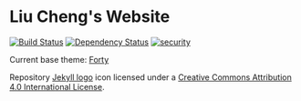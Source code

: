 # Liu Cheng's Website

[![Build Status](https://travis-ci.org/willowcheng/willowcheng.github.io.svg?branch=master)](https://travis-ci.org/willowcheng/willowcheng.github.io)
[![Dependency Status](https://gemnasium.com/badges/github.com/willowcheng/willowcheng.github.io.svg)](https://gemnasium.com/github.com/willowcheng/willowcheng.github.io)
[![security](https://hakiri.io/github/willowcheng/willowcheng.github.io/master.svg)](https://hakiri.io/github/willowcheng/willowcheng.github.io/master)

Current base theme: [Forty](https://github.com/willowcheng/Forty-Jekyll-Theme)

Repository [Jekyll logo](https://github.com/jekyll/brand) icon licensed under a [Creative Commons Attribution 4.0 International License](http://choosealicense.com/licenses/cc-by-4.0/).
